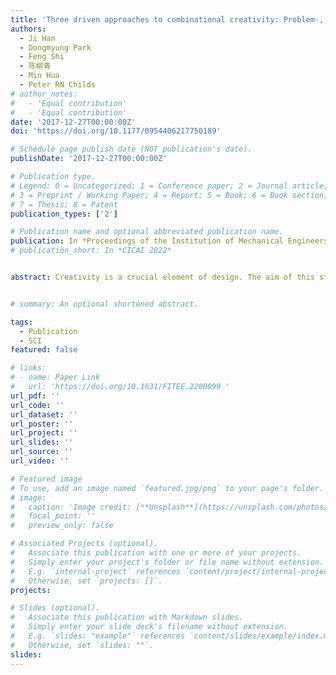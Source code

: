 ```yaml
---
title: 'Three driven approaches to combinational creativity: Problem-, similarity- and inspiration-driven'
authors:
  - Ji Han
  - Dongmyung Park
  - Feng Shi
  - 陈柳青
  - Min Hua
  - Peter RN Childs
# author_notes:
#   - 'Equal contribution'
#   - 'Equal contribution'
date: '2017-12-27T00:00:00Z'
doi: 'https://doi.org/10.1177/0954406217750189'

# Schedule page publish date (NOT publication's date).
publishDate: '2017-12-27T00:00:00Z'

# Publication type.
# Legend: 0 = Uncategorized; 1 = Conference paper; 2 = Journal article;
# 3 = Preprint / Working Paper; 4 = Report; 5 = Book; 6 = Book section;
# 7 = Thesis; 8 = Patent
publication_types: ['2']

# Publication name and optional abbreviated publication name.
publication: In *Proceedings of the Institution of Mechanical Engineers, Part C:Journal of Mechanical Engineering Science*
# publication_short: In *CICAI 2022*


abstract: Creativity is a crucial element of design. The aim of this study is to investigate the driving forces behind combinational creativity. We propose three driven approaches to combinational creativity, problem-, similarity- and inspiration-driven, based on previous research projects on design process, strategy and cognition. A case study involving hundreds of practical products selected from winners of international design competitions has been conducted to evaluate the three approaches proposed. The results support the three driven approaches and indicate that they can be used independently as well as complementarily. The three approaches proposed in this study have provided an understanding of how combinational creativity functions in design. The approaches could be used as a set of creative idea generation methods for supporting designers in producing creative design ideas.


# summary: An optional shortened abstract.

tags:
  - Publication
  - SCI
featured: false

# links:
# - name: Paper Link
#   url: 'https://doi.org/10.1631/FITEE.2200099 '
url_pdf: ''
url_code: ''
url_dataset: ''
url_poster: ''
url_project: ''
url_slides: ''
url_source: ''
url_video: ''

# Featured image
# To use, add an image named `featured.jpg/png` to your page's folder.
# image:
#   caption: 'Image credit: [**Unsplash**](https://unsplash.com/photos/jdD8gXaTZsc)'
#   focal_point: ''
#   preview_only: false

# Associated Projects (optional).
#   Associate this publication with one or more of your projects.
#   Simply enter your project's folder or file name without extension.
#   E.g. `internal-project` references `content/project/internal-project/index.md`.
#   Otherwise, set `projects: []`.
projects: 

# Slides (optional).
#   Associate this publication with Markdown slides.
#   Simply enter your slide deck's filename without extension.
#   E.g. `slides: "example"` references `content/slides/example/index.md`.
#   Otherwise, set `slides: ""`.
slides:
---
```

<!-- 
{{% callout note %}}
Click the _Cite_ button above to demo the feature to enable visitors to import publication metadata into their reference management software.
{{% /callout %}}

Supplementary notes can be added here, including [code and math](https://wowchemy.com/docs/content/writing-markdown-latex/). -->